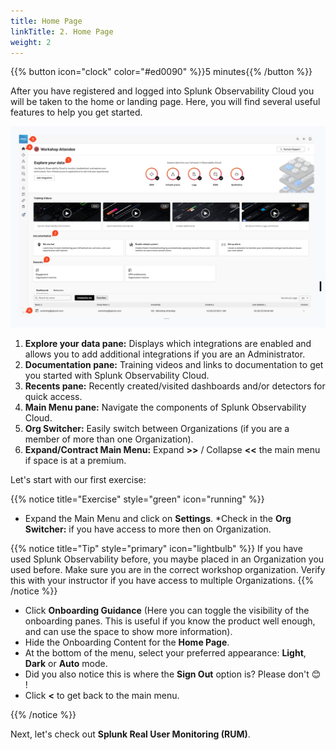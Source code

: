 ```yaml
---
title: Home Page
linkTitle: 2. Home Page
weight: 2
---
```


{{% button icon="clock" color="#ed0090" %}}5 minutes{{% /button %}}

After you have registered and logged into Splunk Observability Cloud you will be taken to the home or landing page. Here, you will find several useful features to help you get started.

![home page](../images/home-screen.png)

1. **Explore your data pane:** Displays which integrations are enabled and allows you to add additional integrations if you are an Administrator.
2. **Documentation pane:** Training videos and links to documentation to get you started with Splunk Observability Cloud.
3. **Recents pane:** Recently created/visited dashboards and/or detectors for quick access.
4. **Main Menu pane:** Navigate the components of Splunk Observability Cloud.
5. **Org Switcher:** Easily switch between Organizations (if you are a member of more than one Organization).
6. **Expand/Contract Main Menu:** Expand **>>** / Collapse **<<** the main menu if space is at a premium.

Let's start with our first exercise:

{{% notice title="Exercise" style="green" icon="running" %}}

* Expand the Main Menu and click on **Settings**.
*Check in the **Org Switcher:** if you have access to more then on Organization.

{{% notice title="Tip" style="primary"  icon="lightbulb" %}}
If you have used Splunk Observability before, you maybe placed in an Organization you used before.
Make sure you are in the correct workshop organization. Verify this with your instructor if you have access to multiple Organizations.
{{% /notice %}}

* Click **Onboarding Guidance** (Here you can toggle the visibility of the onboarding panes. This is useful if you know the product well enough, and can use the space to show more information).
* Hide the Onboarding Content for the **Home Page**.
* At the bottom of the menu, select your preferred appearance: **Light**, **Dark** or **Auto** mode.
* Did you also notice this is where the **Sign Out** option is? Please don't 😊 !
* Click **<** to get back to the main menu.

{{% /notice %}}

Next, let's check out **Splunk Real User Monitoring (RUM)**.
